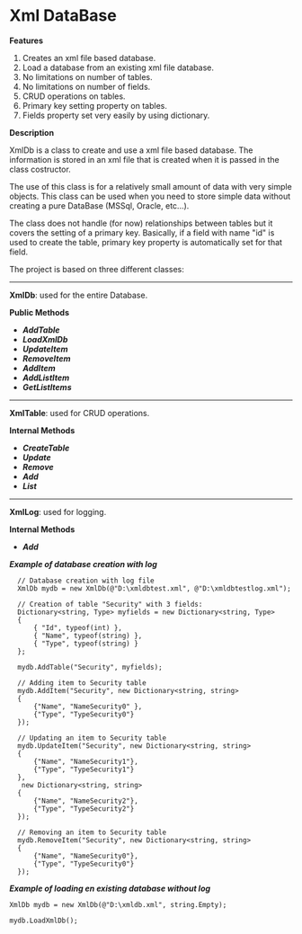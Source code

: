 # Xml DataBase

**Features**
1. Creates an xml file based database.
2. Load a database from an existing xml file database.
3. No limitations on number of tables.
4. No limitations on number of fields.
5. CRUD operations on tables.
6. Primary key setting property on tables.
7. Fields property set very easily by using dictionary.


**Description**

XmlDb is a class to create and use a xml file based database. 
The information is stored in an xml file that is created when it is passed in the class costructor. 

The use of this class is for a relatively small amount of data with very simple objects. This class can be used when you need to store simple data without creating a pure DataBase (MSSql, Oracle, etc...).


The class does not handle (for now) relationships between tables but it covers the setting of a primary key.
Basically, if a field with name "id" is used to create the table, primary key property is automatically set for that field.


The project is based on three different classes:

***
**XmlDb**: used for the entire Database. 


**Public Methods**
- ***AddTable***
- ***LoadXmlDb***
- ***UpdateItem***
- ***RemoveItem***
- ***AddItem***
- ***AddListItem***
- ***GetListItems***

***
**XmlTable**: used for CRUD operations.

**Internal Methods**
- ***CreateTable***
- ***Update***
- ***Remove***
- ***Add***
- ***List***

***
**XmlLog**: used for logging.

**Internal Methods**
- ***Add***



***Example of database creation with log***

```
  // Database creation with log file
  XmlDb mydb = new XmlDb(@"D:\xmldbtest.xml", @"D:\xmldbtestlog.xml");

  // Creation of table "Security" with 3 fields:
  Dictionary<string, Type> myfields = new Dictionary<string, Type>
  {
      { "Id", typeof(int) },
      { "Name", typeof(string) },
      { "Type", typeof(string) }
  };

  mydb.AddTable("Security", myfields);

  // Adding item to Security table
  mydb.AddItem("Security", new Dictionary<string, string>
  {
      {"Name", "NameSecurity0" },
      {"Type", "TypeSecurity0"}
  });

  // Updating an item to Security table
  mydb.UpdateItem("Security", new Dictionary<string, string>
  {
      {"Name", "NameSecurity1"},
      {"Type", "TypeSecurity1"}
  },
   new Dictionary<string, string>
  {
      {"Name", "NameSecurity2"},
      {"Type", "TypeSecurity2"}
  });

  // Removing an item to Security table
  mydb.RemoveItem("Security", new Dictionary<string, string>
  {
      {"Name", "NameSecurity0"},
      {"Type", "TypeSecurity0"}
  });

```



***Example of loading en existing database without log***
```
XmlDb mydb = new XmlDb(@"D:\xmldb.xml", string.Empty);

mydb.LoadXmlDb();
```

